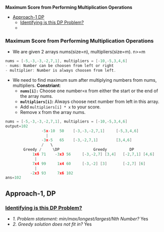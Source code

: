 **Maximum Score from Performing Multiplication Operations**
- [Approach-1 DP](#a)
  - [Identifying is this DP Problem?](#i)
  - 

### Maximum Score from Performing Multiplication Operations
- We are given 2 arrays nums(size=n), multipliers(size=m). n>=m
```c
nums = [-5,-3,-3,-2,7,1], multipliers = [-10,-5,3,4,6]
- nums: Number can be choosen from left or right
- multiplier: Number is always choosen from left.
```
- We need to find maximum sum after multiplying numbers from nums, multipliers. **Constriant**:
  - **`nums[i]:`** Choose one number=x from either the start or the end of the array nums.
  - **`multipliers[i]`:** Always choose next number from left in this array.
  - Add `multipliers[i] * x` to your score.
  - Remove x from the array nums.
```c
nums = [-5,-3,-3,-2,7,1], multipliers = [-10,-5,3,4,6]
output=102
                -5x-10  50    [-3,-3,-2,7,1]     [-5,3,4,6]
                  |
                -3x-5   65    [-3,-2,7,1]        [3,4,6]
                /   \
        Greedy /     \DP               Greedy          DP
            1x6 71    -3x3 56     [-3,-2,7] [3,4]   [-2,7,1] [4,6]
             |
            7x4 99     1x4 60     [-3,-2] [3]       [-2,7] [6]
             |
           -2x3 93     7x6 102
ans=102
```

<a name=a></a>
## Approach-1, DP
<a name=i></a>
### [Identifying is this DP Problem?](/DS_Questions/Algorithms/Dynamic_Programming#i)
- _1. Problem statement: min/max/longest/largest/Nth Number?_ Yes
- _2. Greedy solution does not fit in?_ Yes

### 
